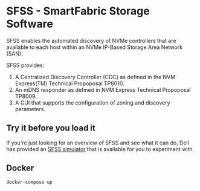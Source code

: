 # SFSS - SmartFabric Storage Software

SFSS enables the automated discovery of NVMe controllers that are available to each host within an NVMe IP-Based Storage Area Network (SAN). 

SFSS provides:

1. A Centralized Discovery Controller (CDC) as defined in the NVM Express(TM) Technical Propoposal TP8010.
2. An mDNS responder as defined in NVM Express Technical Propoposal TP8009.
3. A GUI that supports the configuration of zoning and discovery parameters.

## Try it before you load it

If you're just looking for an overview of SFSS and see what it can do, Dell has provided
an [SFSS simulator](https://www.delltechnologies.com/en-us/product-demos/smartfabric-storage-software/index.htm?ref=DemoCenter__;!!NEt6yMaO-gk!WdfAXaGVUFFHMzL4v-Pj2BdinQaPpTkm1l6GZTc15AdXNgIWDPyAsi6FYuZEtJU$) that is available for you to experiment with.

## Docker

```bash
docker-compose up
```
